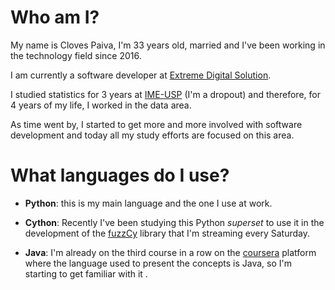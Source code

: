 # Who am I?

My name is Cloves Paiva, I'm 33 years old, married and I've been working in the technology field since 2016.

I am currently a software developer at [Extreme Digital Solution](https://www.linkedin.com/company/extremedigitalsolutions/).

I studied statistics for 3 years at [IME-USP](https://www.ime.usp.br/) (I'm a dropout) and therefore, for 4 years of my life, I worked in the data area.

As time went by, I started to get more and more involved with software development and today all my study efforts are focused on this area.

# What languages do I use?

- **Python**: this is my main language and the one I use at work.

- **Cython**: Recently I've been studying this Python *superset* to use it in the development of the [fuzzCy](https://github.com/SClovesgtx/fuzzCy) library that I'm streaming every Saturday.
- **Java**: I'm already on the third course in a row on the [coursera](https://www.coursera.org/) platform where the language used to present the concepts is Java, so I'm starting to get familiar with it .
